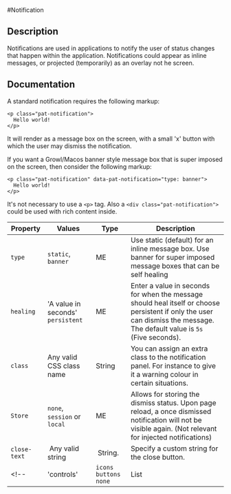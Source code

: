 #Notification

## Description

Notifications are used in applications to notify the user of status changes that happen within the application. Notifications could appear as inline messages, or projected (temporarily) as an overlay not he screen.

## Documentation

A standard notification requires the following markup:

    <p class="pat-notification">
      Hello world!
    </p>

It will render as a message box on the screen, with a small 'x' button with which the user may dismiss the notification.

If you want a Growl/Macos banner style message box that is super imposed on the screen, then consider the following markup:

    <p class="pat-notification" data-pat-notification="type: banner">
      Hello world!
    </p>

It's not necessary to use a `<p>` tag. Also a `<div class="pat-notification">` could be used with rich content inside.

| Property     | Values                            | Type                     | Description                                                                                                                                                               |
| ------------ | --------------------------------- | ------------------------ | ------------------------------------------------------------------------------------------------------------------------------------------------------------------------- |
| `type`       | `static`, `banner`                | ME                       | Use static (default) for an inline message box. Use banner for super imposed message boxes that can be self healing                                                       |
| `healing`    | 'A value in seconds' `persistent` | ME                       | Enter a value in seconds for when the message should heal itself or choose persistent if only the user can dismiss the message. The default value is `5s` (Five seconds). |
| `class`      | Any valid CSS class name          | String                   | You can assign an extra class to the notification panel. For instance to give it a warning colour in certain situations.                                                  |
| `Store`      | `none`, `session` or `local`      | ME                       | Allows for storing the dismiss status. Upon page reload, a once dismissed notification will not be visible again. (Not relevant for injected notifications)               |
| `close-text` |  Any valid string                 |  String.                 | Specify a custom string for the close button.                                                                                                                             |
| <!--         | 'controls'                        | `icons` `buttons` `none` | List                                                                                                                                                                      | The value `icons` will display iconed controls. Typically styled in the top right corner of the message box. The value `buttons` will append buttons to the message markup. Both values can be used at the same time. When no value is used it defaults to `icons`. When only `buttons` is used, there will be only the appended buttons. | --> |

